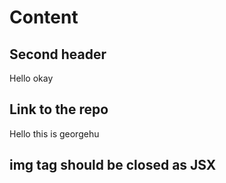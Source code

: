 # Content

## Second header

Hello okay

## Link to the repo

Hello this is georgehu

## img tag should be closed as JSX
